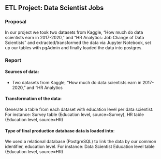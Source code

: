 ## ETL Project: Data Scientist Jobs

### Proposal
In our project we took two datasets from Kaggle, “How much do data scientists earn in 2017-2020,” and “HR Analytics: Job Change of Data Scientists” and extracted/transformed the data via Jupyter Notebook, set up our tables with pgAdmin and finally loaded the data into postgres.

### Report

#### Sources of data:
- Two datasets from Kaggle, “How much do data scientists earn in 2017-2020,” and “HR Analytics

#### Transformation of the data:
Generate a table from each dataset with education level per data scientist.
For instance: Survey table (Education level, source=Survey), HR table (Education level, source=HR)

#### Type of final production database data is loaded into:
We used a relational database (PostgreSQL) to link the data by our common identifier, education level.
For instance: Data Scientist Education level table (Education level, source=HR)
